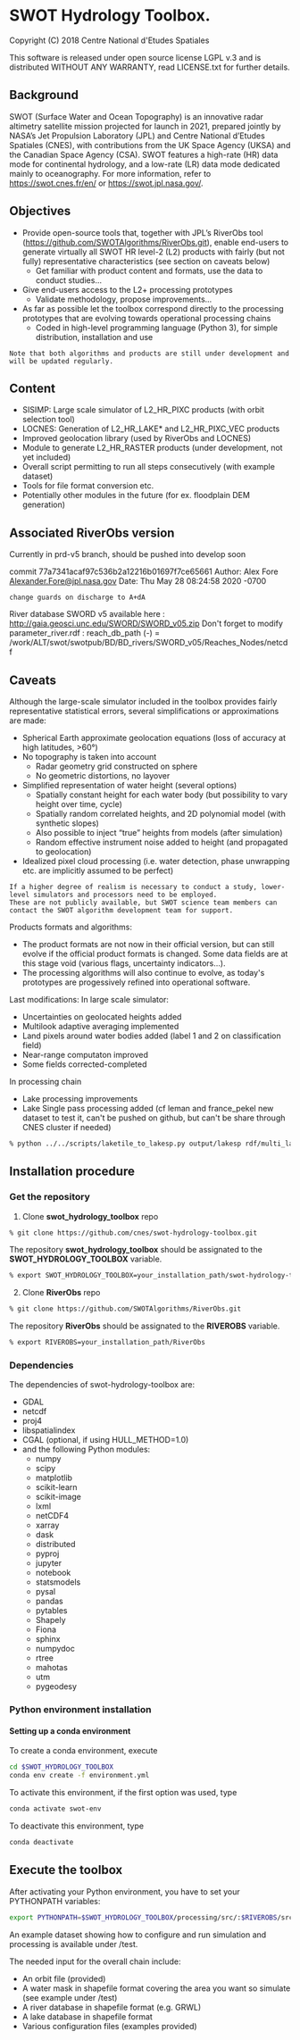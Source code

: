 # SWOT Hydrology Toolbox.

Copyright (C) 2018 Centre National d'Etudes Spatiales

This software is released under open source license LGPL v.3 and is distributed WITHOUT ANY WARRANTY, read LICENSE.txt for further details.

## Background 

SWOT (Surface Water and Ocean Topography) is an innovative radar altimetry satellite mission projected for launch in 2021, prepared jointly by NASA’s Jet Propulsion Laboratory (JPL) and Centre National d’Etudes Spatiales (CNES), with contributions from the UK Space Agency (UKSA) and the Canadian Space Agency (CSA). SWOT features a high-rate (HR) data mode for continental hydrology, and a low-rate (LR) data mode dedicated mainly to oceanography. For more information, refer to https://swot.cnes.fr/en/ or https://swot.jpl.nasa.gov/. 

## Objectives 
* Provide open-source tools that, together with JPL’s RiverObs tool (https://github.com/SWOTAlgorithms/RiverObs.git), enable end-users to generate virtually all SWOT HR level-2 (L2) products with fairly (but not fully) representative characteristics (see section on caveats below)
  * Get familiar with product content and formats, use the data to conduct studies...
* Give end-users access to the L2+ processing prototypes 
  * Validate methodology, propose improvements...
* As far as possible let the toolbox correspond directly to the processing prototypes that are evolving towards operational processing chains 
  * Coded in high-level programming language (Python 3), for simple distribution, installation and use

```
Note that both algorithms and products are still under development and will be updated regularly.
```

## Content 
* SISIMP: Large scale simulator of L2_HR_PIXC products (with orbit selection tool)
* LOCNES: Generation of L2_HR_LAKE* and L2_HR_PIXC_VEC products 
* Improved geolocation library (used by RiverObs and LOCNES)
* Module to generate L2_HR_RASTER products (under development, not yet included)
* Overall script permitting to run all steps consecutively (with example dataset)
* Tools for file format conversion etc.
* Potentially other modules in the future (for ex. floodplain DEM generation)

## Associated RiverObs version
Currently in prd-v5 branch, should be pushed into develop soon

commit 77a7341acaf97c536b2a12216b01697f7ce65661
Author: Alex Fore <Alexander.Fore@jpl.nasa.gov>
Date:   Thu May 28 08:24:58 2020 -0700

    change guards on discharge to A+dA


River database SWORD v5 available here :
http://gaia.geosci.unc.edu/SWORD/SWORD_v05.zip
Don't forget to modify parameter_river.rdf :
reach_db_path (-) = /work/ALT/swot/swotpub/BD/BD_rivers/SWORD_v05/Reaches_Nodes/netcdf


## Caveats
Although the large-scale simulator included in the toolbox provides fairly representative statistical errors, several simplifications or approximations are made:
* Spherical Earth approximate geolocation equations (loss of accuracy at high latitudes, >60°)
* No topography is taken into account 
  * Radar geometry grid constructed on sphere
  * No geometric distortions, no layover 
* Simplified representation of water height (several options) 
  * Spatially constant height for each water body (but possibility to vary height over time, cycle)
  * Spatially random correlated heights, and 2D polynomial model (with synthetic slopes)
  * Also possible to inject “true” heights from models (after simulation)
  * Random effective instrument noise added to height (and propagated to geolocation)
* Idealized pixel cloud processing (i.e. water detection, phase unwrapping etc. are implicitly assumed to be perfect)

```
If a higher degree of realism is necessary to conduct a study, lower-level simulators and processors need to be employed. 
These are not publicly available, but SWOT science team members can contact the SWOT algorithm development team for support. 
```

Products formats and algorithms:
* The product formats are not now in their official version, but can still evolve if the official product formats is changed. Some data fields are at this stage void (various flags, uncertainty indicators…).
* The processing algorithms will also continue to evolve, as today's prototypes are progessively refined into operational software. 

Last modifications:
In large scale simulator:
* Uncertainties on geolocated heights added
* Multilook adaptive averaging implemented
* Land pixels around water bodies added (label 1 and 2 on classification field)
* Near-range computaton improved
* Some fields corrected-completed

In processing chain
* Lake processing improvements
* Lake Single pass processing added (cf leman and france_pekel new dataset to test it, can't be pushed on github, but can't be share through CNES cluster if needed)
```bash
% python ../../scripts/laketile_to_lakesp.py output/lakesp rdf/multi_lake_sp_command.cfg output/lake/lake-annotation_*
```


## Installation procedure

### Get the repository
1. Clone __swot_hydrology_toolbox__ repo

```bash
% git clone https://github.com/cnes/swot-hydrology-toolbox.git
```
The repository __swot_hydrology_toolbox__ should be assignated to the __SWOT_HYDROLOGY_TOOLBOX__ variable.

```bash
% export SWOT_HYDROLOGY_TOOLBOX=your_installation_path/swot-hydrology-toolbox
```

2. Clone __RiverObs__ repo

```bash
% git clone https://github.com/SWOTAlgorithms/RiverObs.git
```

The repository __RiverObs__ should be assignated to the __RIVEROBS__ variable.

```bash
% export RIVEROBS=your_installation_path/RiverObs
```

### Dependencies

The dependencies of swot-hydrology-toolbox are:
* GDAL
* netcdf
* proj4
* libspatialindex
* CGAL (optional, if using HULL_METHOD=1.0)
* and the following Python modules:
  * numpy
  * scipy
  * matplotlib
  * scikit-learn
  * scikit-image
  * lxml
  * netCDF4
  * xarray
  * dask
  * distributed
  * pyproj
  * jupyter
  * notebook
  * statsmodels
  * pysal
  * pandas
  * pytables
  * Shapely
  * Fiona
  * sphinx
  * numpydoc
  * rtree
  * mahotas
  * utm
  * pygeodesy

### Python environment installation

#### Setting up a conda environment

To create a conda environment, execute

```bash
cd $SWOT_HYDROLOGY_TOOLBOX
conda env create -f environment.yml
```

To activate this environment, if the first option was used, type
```bash
conda activate swot-env
```

To deactivate this environment, type
```bash
conda deactivate
```

## Execute the toolbox

After activating your Python environment, you have to set your PYTHONPATH variables:
```bash
export PYTHONPATH=$SWOT_HYDROLOGY_TOOLBOX/processing/src/:$RIVEROBS/src:$PYTHONPATH
```

An example dataset showing how to configure and run simulation and processing is available under /test.

The needed input for the overall chain include:
* An orbit file (provided)
* A water mask in shapefile format covering the area you want so simulate (see example under /test)
* A river database in shapefile format (e.g. GRWL)
* A lake database in shapefile format
* Various configuration files (examples provided)
